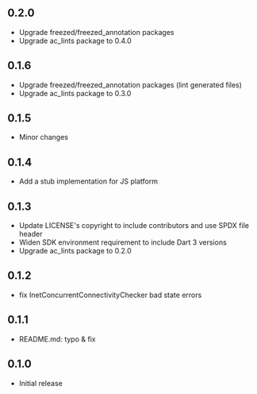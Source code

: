 ## 0.2.0

- Upgrade freezed/freezed_annotation packages
- Upgrade ac_lints package to 0.4.0

## 0.1.6

- Upgrade freezed/freezed_annotation packages (lint generated files)
- Upgrade ac_lints package to 0.3.0

## 0.1.5

- Minor changes

## 0.1.4

- Add a stub implementation for JS platform

## 0.1.3

- Update LICENSE's copyright to include contributors and use SPDX file header
- Widen SDK environment requirement to include Dart 3 versions
- Upgrade ac_lints package to 0.2.0

## 0.1.2

- fix InetConcurrentConnectivityChecker bad state errors

## 0.1.1

- README.md: typo & fix

## 0.1.0

- Initial release
